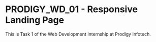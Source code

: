 # PRODIGY_WD_01 - Responsive Landing Page

This is Task 1 of the Web Development Internship at Prodigy Infotech.

